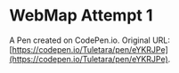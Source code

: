 # WebMap Attempt 1

A Pen created on CodePen.io. Original URL: [https://codepen.io/Tuletara/pen/eYKRJPe](https://codepen.io/Tuletara/pen/eYKRJPe).

